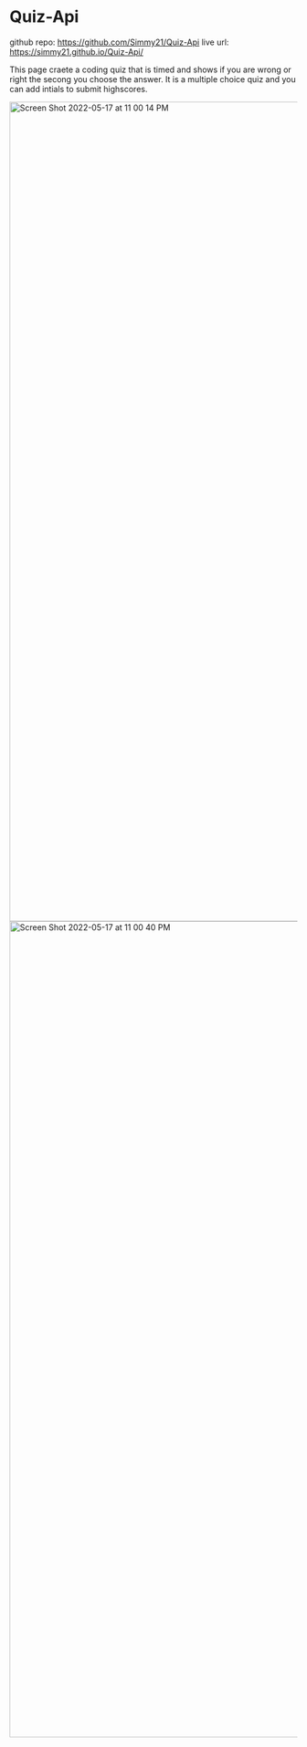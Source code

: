 # Quiz-Api
github repo: https://github.com/Simmy21/Quiz-Api
live url: https://simmy21.github.io/Quiz-Api/

This page craete a coding quiz that is timed and shows if you are wrong or right the secong you choose the answer.
It is a multiple choice quiz and you can add intials to submit highscores.

<img width="1435" alt="Screen Shot 2022-05-17 at 11 00 14 PM" src="https://user-images.githubusercontent.com/95011492/168969219-c13a661d-43d9-4bb2-915a-caf0e07d7077.png">

<img width="1429" alt="Screen Shot 2022-05-17 at 11 00 40 PM" src="https://user-images.githubusercontent.com/95011492/168969233-1b38e48b-fd9d-4bff-ad27-b4b0f8744c82.png">
